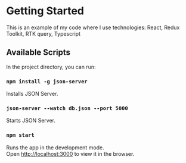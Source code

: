 # Getting Started

This is an example of my code where I use technologies: React, Redux Toolkit, RTK query, Typescript

## Available Scripts

In the project directory, you can run:

### `npm install -g json-server`

Installs JSON Server.

### `json-server --watch db.json --port 5000`

Starts JSON Server.

### `npm start`

Runs the app in the development mode.\
Open [http://localhost:3000](http://localhost:3000) to view it in the browser.
